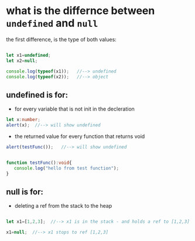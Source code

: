 
# what is the differnce between `undefined` and `null`


the first difference, is the type of both values:

```javascript

let x1=undefined;
let x2=null;

console.log(typeof(x1));   //--> undefined
console.log(typeof(x2));   //--> object
```

## undefined is for:
* for every variable that is not init in the decleration


```typescript
let x:number;
alert(x);  //--> will show undefined

```


* the returned value for every function that returns void 

```typescript
alert(testFunc());   //--> will show undefined


function testFunc():void{
   console.log("hello from test function");
}
```


## null is for:
* deleting a ref from the stack to the heap
```javascript

let x1=[1,2,3];  //--> x1 is in the stack - and holds a ref to [1,2,3] in the heap

x1=null;  //--> x1 stops to ref [1,2,3] 
```
